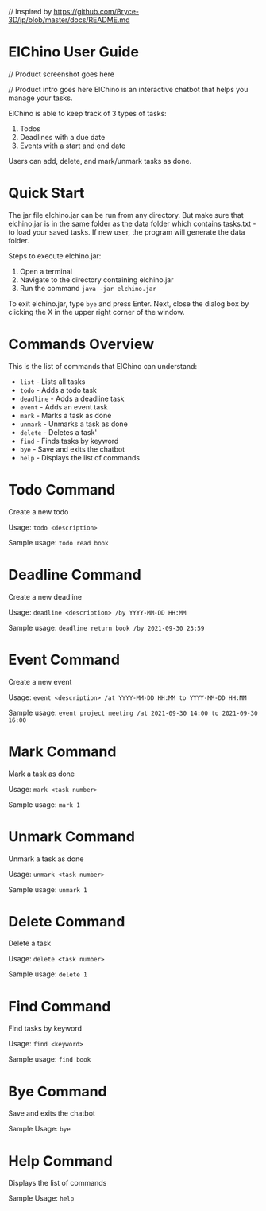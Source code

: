 // Inspired by https://github.com/Bryce-3D/ip/blob/master/docs/README.md

# ElChino User Guide

// Product screenshot goes here

// Product intro goes here
ElChino is an interactive chatbot that helps you manage your tasks. 

ElChino is able to keep track of 3 types of tasks:
1. Todos
2. Deadlines with a due date
3. Events with a start and end date

Users can add, delete, and mark/unmark tasks as done.

# Quick Start
The jar file elchino.jar can be run from any directory. But make sure that elchino.jar is in the same folder as the data folder which contains tasks.txt - to load your saved tasks. If new user, the program will generate the data folder.

Steps to execute elchino.jar:
1. Open a terminal
2. Navigate to the directory containing elchino.jar
3. Run the command `java -jar elchino.jar`

To exit elchino.jar, type `bye` and press Enter. Next, close the dialog box by clicking the X in the upper right corner of the window.

# Commands Overview
This is the list of commands that ElChino can understand:
- `list` - Lists all tasks
- `todo` - Adds a todo task
- `deadline` - Adds a deadline task
- `event` - Adds an event task
- `mark` - Marks a task as done
- `unmark` - Unmarks a task as done
- `delete` - Deletes a task'
- `find` - Finds tasks by keyword
- `bye` - Save and exits the chatbot
- `help` - Displays the list of commands

# Todo Command

Create a new todo

Usage: `todo <description>`

Sample usage:
`todo read book`

# Deadline Command

Create a new deadline

Usage: `deadline <description> /by YYYY-MM-DD HH:MM`

Sample usage:
`deadline return book /by 2021-09-30 23:59`

# Event Command

Create a new event

Usage: `event <description> /at YYYY-MM-DD HH:MM to YYYY-MM-DD HH:MM`

Sample usage:
`event project meeting /at 2021-09-30 14:00 to 2021-09-30 16:00`

# Mark Command

Mark a task as done

Usage: `mark <task number>`

Sample usage:
`mark 1`

# Unmark Command

Unmark a task as done

Usage: `unmark <task number>`

Sample usage:
`unmark 1`

# Delete Command

Delete a task

Usage: `delete <task number>`

Sample usage:
`delete 1`

# Find Command

Find tasks by keyword

Usage: `find <keyword>`

Sample usage:
`find book`

# Bye Command

Save and exits the chatbot

Sample Usage: `bye`

# Help Command

Displays the list of commands

Sample Usage: `help`


